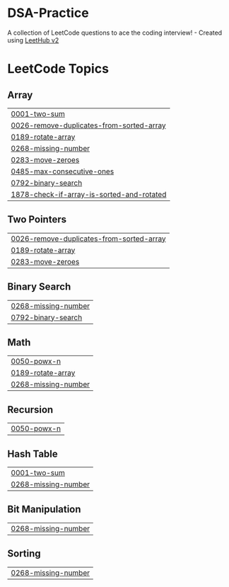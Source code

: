 # DSA-Practice
A collection of LeetCode questions to ace the coding interview! - Created using [LeetHub v2](https://github.com/arunbhardwaj/LeetHub-2.0)

<!---LeetCode Topics Start-->
# LeetCode Topics
## Array
|  |
| ------- |
| [0001-two-sum](https://github.com/ransa17/DSA-Practice/tree/master/0001-two-sum) |
| [0026-remove-duplicates-from-sorted-array](https://github.com/ransa17/DSA-Practice/tree/master/0026-remove-duplicates-from-sorted-array) |
| [0189-rotate-array](https://github.com/ransa17/DSA-Practice/tree/master/0189-rotate-array) |
| [0268-missing-number](https://github.com/ransa17/DSA-Practice/tree/master/0268-missing-number) |
| [0283-move-zeroes](https://github.com/ransa17/DSA-Practice/tree/master/0283-move-zeroes) |
| [0485-max-consecutive-ones](https://github.com/ransa17/DSA-Practice/tree/master/0485-max-consecutive-ones) |
| [0792-binary-search](https://github.com/ransa17/DSA-Practice/tree/master/0792-binary-search) |
| [1878-check-if-array-is-sorted-and-rotated](https://github.com/ransa17/DSA-Practice/tree/master/1878-check-if-array-is-sorted-and-rotated) |
## Two Pointers
|  |
| ------- |
| [0026-remove-duplicates-from-sorted-array](https://github.com/ransa17/DSA-Practice/tree/master/0026-remove-duplicates-from-sorted-array) |
| [0189-rotate-array](https://github.com/ransa17/DSA-Practice/tree/master/0189-rotate-array) |
| [0283-move-zeroes](https://github.com/ransa17/DSA-Practice/tree/master/0283-move-zeroes) |
## Binary Search
|  |
| ------- |
| [0268-missing-number](https://github.com/ransa17/DSA-Practice/tree/master/0268-missing-number) |
| [0792-binary-search](https://github.com/ransa17/DSA-Practice/tree/master/0792-binary-search) |
## Math
|  |
| ------- |
| [0050-powx-n](https://github.com/ransa17/DSA-Practice/tree/master/0050-powx-n) |
| [0189-rotate-array](https://github.com/ransa17/DSA-Practice/tree/master/0189-rotate-array) |
| [0268-missing-number](https://github.com/ransa17/DSA-Practice/tree/master/0268-missing-number) |
## Recursion
|  |
| ------- |
| [0050-powx-n](https://github.com/ransa17/DSA-Practice/tree/master/0050-powx-n) |
## Hash Table
|  |
| ------- |
| [0001-two-sum](https://github.com/ransa17/DSA-Practice/tree/master/0001-two-sum) |
| [0268-missing-number](https://github.com/ransa17/DSA-Practice/tree/master/0268-missing-number) |
## Bit Manipulation
|  |
| ------- |
| [0268-missing-number](https://github.com/ransa17/DSA-Practice/tree/master/0268-missing-number) |
## Sorting
|  |
| ------- |
| [0268-missing-number](https://github.com/ransa17/DSA-Practice/tree/master/0268-missing-number) |
<!---LeetCode Topics End-->